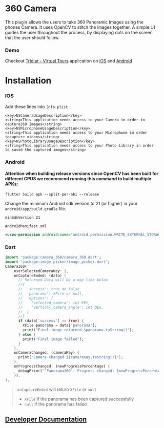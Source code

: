# 360 Camera

This plugin allows the users to take 360 Panoramic Images using the phones Camera. It uses OpenCV to stitch the images together.
A simple UI guides the user throughout the process, by displaying dots on the screen that the user should follow.

### Demo
Checkout [Tridiar - Virtual Tours](https://tridiar.com) application on [iOS](https://apps.apple.com/us/app/tridiar/id1593706196) and [Android](https://play.google.com/store/apps/details?id=com.tridiar.agent)

# Installation

### IOS
Add these lines into `Info.plist`
```plist
<key>NSCameraUsageDescription</key>
<string>This application needs access to your Camera in order to capture360 Images</string>
<key>NSMicrophoneUsageDescription</key>
<string>This application needs access to your Microphone in order tocapture videos</string>
<key>NSPhotoLibraryUsageDescription</key>
<string>This application needs access to your Photo Library in order to saved the captured images</string>
```

### Android

#### Attention when building release versions since OpenCV has been built for different CPUS we recommend running this command to build multiple APKs:

```properties
flutter build apk --split-per-abi --release
```

Change the minimum Android sdk version to 21 (or higher) in your `android/app/build.gradle` file.

```properties
minSdkVersion 21
```

`AndroidManifest.xml`

```xml
<uses-permission android:name="android.permission.WRITE_EXTERNAL_STORAGE" />
 ```

### Dart
```dart
import 'package:camera_360/camera_360.dart';
import 'package:image_picker/image_picker.dart';
Camera360(
    userSelectedCameraKey: 2,
    onCaptureEnded: (data) {
      // Returned data will be a map like below
      //{
      //  'success': true or false
      //  'panorama': XFile or null,
      //  'options': {
      //    'selected_camera': int KEY,
      //    'vertical_camera_angle': int DEG,
      //  }
      //}
      if (data['success'] == true) {
        XFile panorama = data['panorama'];
        print("Final image returned $panorama.toString()");
      } else {
        print("Final image failed");
      }
    },
    onCameraChanged: (cameraKey) {
      print("Camera changed ${cameraKey.toString()}");
    },
    onProgressChanged: (newProgressPercentage) {
      debugPrint("'Panorama360': Progress changed: $newProgressPercentage");
    }),
),
```

> `onCaptureEnded` will return `XFile` or `null`  
> - `XFile` if the panorama has been captured successfully   
> - `null` if the panorama has failed  


## [Developer Documentation](docs/developer.md)



    